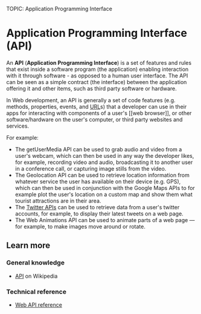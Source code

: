 TOPIC: Application Programming Interface

# Application Programming Interface (API)

An **API** (**Application Programming Interface**) is a set of features and rules that exist inside
a software program (the application) enabling interaction with it through software - as opposed to a
human user interface. The API can be seen as a simple contract (the interface) between the
application offering it and other items, such as third party software or hardware.

In Web development, an API is generally a set of code features (e.g. methods, properties, events,
and [URL](/en/glossary/Uniform_Resource_Identifier)s) that a developer can use in their apps for
interacting with components of a user's [[web browser]], or other software/hardware on the user's
computer, or third party websites and services.

For example:

- The getUserMedia API can be used to grab audio and video from a user's webcam, which can
then be used in any way the developer likes, for example, recording video and audio,
broadcasting it to another user in a conference call, or capturing image stills from the video.
- The Geolocation API can be used to retrieve location information from whatever service the
user has available on their device (e.g. GPS), which can then be used in conjunction with the
Google Maps APIs to for example plot the user's location on a custom map and show them what
tourist attractions are in their area.
- The [Twitter APIs](https://dev.twitter.com/overview/api) can be used to retrieve
data from a user's twitter accounts, for example,
to display their latest tweets on a web page.
- The Web Animations API can be used to animate parts of a web page — for example,
to make images move around or rotate.

## Learn more

### General knowledge

- [API](https://en.wikipedia.org/wiki/Application_programming_interface) on Wikipedia

### Technical reference

- [Web API reference](https://developer.mozilla.org/en-US/docs/Web/API)

